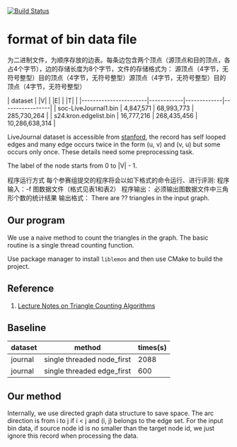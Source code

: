 [![Build Status](https://api.travis-ci.com/zhaofeng-shu33/triangle_counting.svg?branch=master)](https://travis-ci.com/zhaofeng-shu33/triangle_counting/)

# format of bin data file

为二进制文件，为顺序存放的边表。每条边包含两个顶点（源顶点和目的顶点，各占4个字节），边的存储长度为8个字节，文件的存储格式为：
源顶点（4字节，无符号整型）目的顶点（4字节，无符号整型）源顶点（4字节，无符号整型）目的顶点（4字节，无符号整型）

| dataset               | |V|        | |E|         | |T|             |
|-----------------------|------------|-------------|-----------------|
| soc-LiveJournal1.bin  | 4,847,571  | 68,993,773  | 285,730,264     |
| s24.kron.edgelist.bin | 16,777,216 | 268,435,456 | 10,286,638,314  |

LiveJournal dataset is accessible from [stanford](https://snap.stanford.edu/data/soc-LiveJournal1.html), the record has self looped edges and many edge occurs twice in the form (u, v) and (v, u) but some occurs only once. These details need some preprocessing task.

The label of the node starts from 0 to |V| - 1.

程序运行方式
每个参赛组提交的程序将会以如下格式的命令运行、进行评测:
程序输入：-f 图数据文件（格式见表1和表2）
程序输出：
必须输出图数据文件中三角形个数的统计结果
输出格式： There are ?? triangles in the input graph.

## Our program
We use a naive method to count the triangles in the graph. The basic routine is a single thread counting function.

Use package manager to install `liblemon` and then use CMake to build the project.

## Reference

1. [Lecture Notes on Triangle Counting Algorithms](https://cs.stanford.edu/~rishig/courses/ref/l1.pdf)

## Baseline

| dataset | method                      | times(s) |
|---------|-----------------------------|----------|
| journal | single threaded node_first  | 2088     |
| journal | single threaded edge_first  | 600      |

## Our method
Internally, we use directed graph data structure to save space. The arc direction is from i to j if i < j and (i, j) belongs to the edge set.
For the input bin data, if source node id is no smaller than the target node id, we just ignore this record when processing the data.
